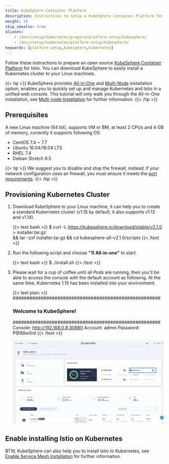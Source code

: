 ```yaml
---
title: KubeSphere Container Platform
description: Instructions to setup a KubeSphere Container Platform for Istio.
weight: 18
skip_seealso: true
aliases:
    - /docs/setup/kubernetes/prepare/platform-setup/kubesphere/
    - /docs/setup/kubernetes/platform-setup/kubesphere/
keywords: [platform-setup,kubesphere,kubernetes]
---
```


Follow these instructions to prepare an open source [KubeSphere Container Platform](https://github.com/kubesphere/kubesphere) for Istio. You can download KubeSphere to easily install a Kubernetes cluster to your Linux machines.

{{< tip >}}
KubeSphere provides [All-in-One](https://kubesphere.io/docs/v2.1/en/installation/all-in-one/) and [Multi-Node](https://kubesphere.io/docs/v2.1/en/installation/multi-node/) installation option, enables you to quickly set up and manage Kubernetes and Istio in a unified web console. This tutorial will only walk you through the All-in-One installation, see [Multi-node Installation](https://kubesphere.io/docs/v2.1/en/installation/multi-node/) for further information.
{{< /tip >}}

## Prerequisites

A new Linux machine (64 bit), supports VM or BM, at least 2 CPUs and 4 GB of memory, currently it supports following OS:


- CentOS 7.4 ~ 7.7
- Ubuntu 16.04/18.04 LTS
- RHEL 7.4
- Debian Stretch 9.5


{{< tip >}}
We suggest you to disable and stop the firewall, instead, if your network configuration uses an firewall, you must ensure it meets the [port requirements](https://kubesphere.io/docs/v2.1/en/installation/port-firewall/).
{{< /tip >}}

## Provisioning Kubernetes Cluster

1. Download KubeSphere to your Linux machine, it can help you to create a standard Kubernetes cluster (v1.15 by default, it also supports v1.13 and v1.14).

    {{< text bash >}}
    $ curl -L https://kubesphere.io/download/stable/v2.1.0 > installer.tar.gz \
    && tar -zxf installer.tar.gz && cd kubesphere-all-v2.1.0/scripts
    {{< /text >}}

1. Run the following script and choose **"1) All-in-one"** to start.

    {{< text bash >}}
    $ ./install.sh
    {{< /text >}}

1. Please wait for a cup of coffee until all Pods are running, then you'll be able to access the console with the default account as following. At the same time, Kubernetes 1.15 has been installed into your environment.

    {{< text plain >}}
    #####################################################
    ###              Welcome to KubeSphere!           ###
    #####################################################
    Console: http://192.168.0.8:30880
    Account: admin
    Password: P@88w0rd
    {{< /text >}}

    ![KubeSphere Console](images/kubesphere-console.png)


## Enable installing Istio on Kubernetes

BTW, KubeSphere can also help you to install Istio to Kubernetes, see [Enable Service Mesh Installation](https://kubesphere.io/docs/v2.1/en/installation/install-servicemesh/) for further information.
